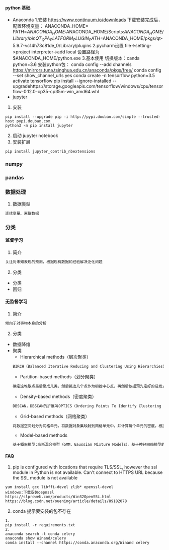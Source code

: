 #### python 基础
- Anaconda
1.安装
https://www.continuum.io/downloads
下载安装完成后，配置环境变量：
ANACONDA_HOME=
PATH=$ANACONDA_HOME:$ANACONDA_HOME/Scripts:$ANACONDA_HOME/Library/bin
QT_QPA_PLATFORM_PLUGIN_PATH=$ANACONDA_HOME/pkgs/qt-5.9.7-vc14h73c81de_0/Library/plugins
2.pycharm设置
file->setting->project interpreter->add local
设置路径为$ANACONDA_HOME/python.exe
3.基本使用
切换版本：canda python=3.6
安装python包：
conda config --add channels https://mirrors.tuna.tsinghua.edu.cn/anaconda/pkgs/free/
conda config --set show_channel_urls yes
conda create -n tensorflow python=3.5
activate tensorflow
pip install --ignore-installed --upgradehttps://storage.googleapis.com/tensorflow/windows/cpu/tensorflow-0.12.0-cp35-cp35m-win_amd64.whl
- jupyter
1. 安装
```
pip install --upgrade pip -i http://pypi.douban.com/simple --trusted-host pypi.douban.com
python3 -m pip install jupyter
```
2. 启动
jupyter notebook
3. 安装扩展
```
pip install jupyter_contrib_nbextensions
```

### numpy


### pandas


### 数据处理
1. 数据类型
```markdown
连续变量、离散数据
```
### 分类
#### 监督学习
1. 简介
```markdown
关注对未知表现的预测，根据现有数据和经验解决泛化问题
```
2. 分类
- 分类
- 回归

#### 无监督学习
1. 简介
```markdown
倾向于对事物本身的分析
```
2. 分类
- 数据降维
- 聚类
  - Hierarchical methods（层次聚类）
  ```markdown
  BIRCH（Balanced Iterative Reducing and Clustering Using Hierarchies）主要是在数据体量很大的时候使用，而且数据类型是numerical；ROCK（A Hierarchical Clustering Algorithm for Categorical Attributes）主要用在categorical的数据类型上；Chameleon（A Hierarchical Clustering Algorithm Using Dynamic Modeling）里用到的linkage是kNN（k-nearest-neighbor）算法，并以此构建一个graph，Chameleon的聚类效果被认为非常强大，比BIRCH好用，但运算复杂的发很高，O(n^2)  
  ```
  - Partition-based methods（划分聚类）
  ```markdown
  确定这堆散点最后聚成几类，然后挑选几个点作为初始中心点，再然后依据预先定好的启发式算法（heuristic algorithms）给数据点做迭代重置（iterative relocation），直到最后到达“类内的点都足够近，类间的点都足够远”的目标效果。也正是根据所谓的“启发式算法”，形成了k-means算法及其变体包括k-medoids、k-modes、k-medians、kernel k-means等算法。k-means对初始值的设置很敏感，所以有了k-means++、intelligent k-means、genetic k-means；k-means对噪声和离群值非常敏感，所以有了k-medoids和k-medians；k-means只用于numerical类型数据，不适用于categorical类型数据，所以k-modes；k-means不能解决非凸（non-convex）数据，所以有了kernel k-means  
  ```
  - Density-based methods（密度聚类）
  ```markdown
  DBSCAN，DBSCAN的扩展叫OPTICS（Ordering Points To Identify Clustering Structure）通过优先对高密度（high density）进行搜索，然后根据高密度的特点设置参数，改善了DBSCAN的不足
  ```
  - Grid-based methods（网格聚类）
  ```markdown
  将数据空间划分为网格单元，将数据对象集映射到网格单元中，并计算每个单元的密度。根据预设的阈值判断每个网格单元是否为高密度单元，由邻近的稠密单元组形成”类“。该类方法的优点就是执行效率高，因为其速度与数据对象的个数无关，而只依赖于数据空间中每个维上单元的个数。但缺点也是不少，比如对参数敏感、无法处理不规则分布的数据、维数灾难等。STING（STatistical INformation Grid）和CLIQUE（CLustering In QUEst）是该类方法中的代表性算法
  ```
  - Model-based methods
  ```markdown
  基于概率模型:高斯混合模型（GMM，Gaussian Mixture Models）。基于神经网络模型的方法:SOM（Self Organized Maps）
  ```


#### FAQ
1. pip is configured with locations that require TLS/SSL, however the ssl module in Python is not available.
Can't connect to HTTPS URL because the SSL module is not available
```
yum install gcc libffi-devel zlib* openssl-devel
windows:下载安装oepnssl
https://slproweb.com/products/Win32OpenSSL.html
https://blog.csdn.net/ouening/article/details/89182078
```
2. conda 提示要安装的包不存在
```
1.
pip install -r requirements.txt
2.
anaconda search -t conda celery
anaconda show Winand/celery
conda install --channel https://conda.anaconda.org/Winand celery
```
